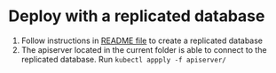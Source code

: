 # Deploy with a replicated database
1) Follow instructions in [README file](./my-mongodb/) to create a replicated database
2) The apiserver located in the current folder is able to connect to the replicated database.
Run `kubectl appply -f apiserver/`


